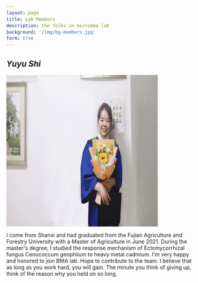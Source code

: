 ```yaml
---
layout: page
title: Lab Members
description: the folks in microbma lab
background: '/img/bg-members.jpg'
form: true
---
```


## *Yuyu Shi*

<img src="members/syy.jpg" height="400" width="400" align="center">

I come from Shanxi and had graduated from the Fujian Agriculture and Forestry University with a Master of Agriculture in June 2021. During the master's degree, I studied the response mechanism of Ectomycorrhizal fungus Cenococcum geophilum  to heavy metal cadmium. I'm very happy and honored to join BMA lab. Hope to contribute to the team. I believe that as long as you work hard, you will gain. The minute you think of giving up, think of the reason why you held on so long.